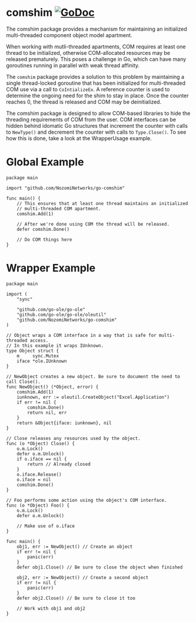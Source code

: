 comshim [![GoDoc](https://godoc.org/github.com/NozomiNetworks/go-comshim?status.svg)](https://godoc.org/github.com/NozomiNetworks/go-comshim)
====

The comshim package provides a mechanism for maintaining an initialized
multi-threaded component object model apartment.

When working with mutli-threaded apartments, COM requires at least one
thread to be initialized, otherwise COM-allocated resources may be released
prematurely. This poses a challenge in Go, which can have many goroutines
running in parallel with weak thread affinity.

The `comshim` package provides a solution to this problem by maintaining
a single thread-locked goroutine that has been initialized for
multi-threaded COM use via a call to `CoIntializeEx`. A reference counter is
used to determine the ongoing need for the shim to stay in place. Once the
counter reaches 0, the thread is released and COM may be deinitialized.

The comshim package is designed to allow COM-based libraries to hide the
threading requirements of COM from the user. COM interfaces can be hidden
behind idomatic Go structures that increment the counter with calls to
`NewType()` and decrement the counter with calls to `Type.Close()`. To see
how this is done, take a look at the WrapperUsage example.

Global Example
====

```
package main

import "github.com/NozomiNetworks/go-comshim"

func main() {
	// This ensures that at least one thread maintains an initialized
	// multi-threaded COM apartment.
	comshim.Add(1)

	// After we're done using COM the thread will be released.
	defer comshim.Done()

	// Do COM things here
}
```

Wrapper Example
====

```
package main

import (
	"sync"

	"github.com/go-ole/go-ole"
	"github.com/go-ole/go-ole/oleutil"
	"github.com/NozomiNetworks/go-comshim"
)

// Object wraps a COM interface in a way that is safe for multi-threaded access.
// In this example it wraps IUnknown.
type Object struct {
	m     sync.Mutex
	iface *ole.IUnknown
}

// NewObject creates a new object. Be sure to document the need to call Close().
func NewObject() (*Object, error) {
	comshim.Add(1)
	iunknown, err := oleutil.CreateObject("Excel.Application")
	if err != nil {
		comshim.Done()
		return nil, err
	}
	return &Object{iface: iunknown}, nil
}

// Close releases any resources used by the object.
func (o *Object) Close() {
	o.m.Lock()
	defer o.m.Unlock()
	if o.iface == nil {
		return // Already closed
	}
	o.iface.Release()
	o.iface = nil
	comshim.Done()
}

// Foo performs some action using the object's COM interface.
func (o *Object) Foo() {
	o.m.Lock()
	defer o.m.Unlock()

	// Make use of o.iface
}

func main() {
	obj1, err := NewObject() // Create an object
	if err != nil {
		panic(err)
	}
	defer obj1.Close() // Be sure to close the object when finished

	obj2, err := NewObject() // Create a second object
	if err != nil {
		panic(err)
	}
	defer obj2.Close() // Be sure to close it too

	// Work with obj1 and obj2
}
```